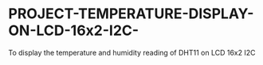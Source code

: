 # PROJECT-TEMPERATURE-DISPLAY-ON-LCD-16x2-I2C-
To display the temperature and humidity reading of DHT11 on LCD 16x2 I2C
